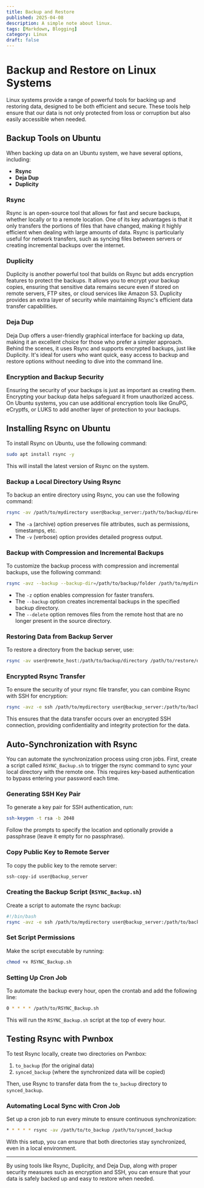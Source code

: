```yaml
---
title: Backup and Restore
published: 2025-04-08
description: A simple note about linux.
tags: [Markdown, Blogging]
category: Linux
draft: false
---
```

# Backup and Restore on Linux Systems

Linux systems provide a range of powerful tools for backing up and restoring data, designed to be both efficient and secure. These tools help ensure that our data is not only protected from loss or corruption but also easily accessible when needed.

## Backup Tools on Ubuntu

When backing up data on an Ubuntu system, we have several options, including:

- **Rsync**
- **Deja Dup**
- **Duplicity**

### Rsync
Rsync is an open-source tool that allows for fast and secure backups, whether locally or to a remote location. One of its key advantages is that it only transfers the portions of files that have changed, making it highly efficient when dealing with large amounts of data. Rsync is particularly useful for network transfers, such as syncing files between servers or creating incremental backups over the internet.

### Duplicity
Duplicity is another powerful tool that builds on Rsync but adds encryption features to protect the backups. It allows you to encrypt your backup copies, ensuring that sensitive data remains secure even if stored on remote servers, FTP sites, or cloud services like Amazon S3. Duplicity provides an extra layer of security while maintaining Rsync's efficient data transfer capabilities.

### Deja Dup
Deja Dup offers a user-friendly graphical interface for backing up data, making it an excellent choice for those who prefer a simpler approach. Behind the scenes, it uses Rsync and supports encrypted backups, just like Duplicity. It's ideal for users who want quick, easy access to backup and restore options without needing to dive into the command line.

### Encryption and Backup Security
Ensuring the security of your backups is just as important as creating them. Encrypting your backup data helps safeguard it from unauthorized access. On Ubuntu systems, you can use additional encryption tools like GnuPG, eCryptfs, or LUKS to add another layer of protection to your backups.

## Installing Rsync on Ubuntu

To install Rsync on Ubuntu, use the following command:

```bash
sudo apt install rsync -y
```

This will install the latest version of Rsync on the system.

### Backup a Local Directory Using Rsync

To backup an entire directory using Rsync, you can use the following command:

```bash
rsync -av /path/to/mydirectory user@backup_server:/path/to/backup/directory
```

- The `-a` (archive) option preserves file attributes, such as permissions, timestamps, etc.
- The `-v` (verbose) option provides detailed progress output.

### Backup with Compression and Incremental Backups

To customize the backup process with compression and incremental backups, use the following command:

```bash
rsync -avz --backup --backup-dir=/path/to/backup/folder /path/to/mydirectory user@backup_server:/path/to/backup/directory
```

- The `-z` option enables compression for faster transfers.
- The `--backup` option creates incremental backups in the specified backup directory.
- The `--delete` option removes files from the remote host that are no longer present in the source directory.

### Restoring Data from Backup Server

To restore a directory from the backup server, use:

```bash
rsync -av user@remote_host:/path/to/backup/directory /path/to/restore/directory
```

### Encrypted Rsync Transfer

To ensure the security of your rsync file transfer, you can combine Rsync with SSH for encryption:

```bash
rsync -avz -e ssh /path/to/mydirectory user@backup_server:/path/to/backup/directory
```

This ensures that the data transfer occurs over an encrypted SSH connection, providing confidentiality and integrity protection for the data.

## Auto-Synchronization with Rsync

You can automate the synchronization process using cron jobs. First, create a script called `RSYNC_Backup.sh` to trigger the rsync command to sync your local directory with the remote one. This requires key-based authentication to bypass entering your password each time.

### Generating SSH Key Pair

To generate a key pair for SSH authentication, run:

```bash
ssh-keygen -t rsa -b 2048
```

Follow the prompts to specify the location and optionally provide a passphrase (leave it empty for no passphrase).

### Copy Public Key to Remote Server

To copy the public key to the remote server:

```bash
ssh-copy-id user@backup_server
```

### Creating the Backup Script (`RSYNC_Backup.sh`)

Create a script to automate the rsync backup:

```bash
#!/bin/bash
rsync -avz -e ssh /path/to/mydirectory user@backup_server:/path/to/backup/directory
```

### Set Script Permissions

Make the script executable by running:

```bash
chmod +x RSYNC_Backup.sh
```

### Setting Up Cron Job

To automate the backup every hour, open the crontab and add the following line:

```bash
0 * * * * /path/to/RSYNC_Backup.sh
```

This will run the `RSYNC_Backup.sh` script at the top of every hour.

## Testing Rsync with Pwnbox

To test Rsync locally, create two directories on Pwnbox:

1. `to_backup` (for the original data)
2. `synced_backup` (where the synchronized data will be copied)

Then, use Rsync to transfer data from the `to_backup` directory to `synced_backup`.

### Automating Local Sync with Cron Job

Set up a cron job to run every minute to ensure continuous synchronization:

```bash
* * * * * rsync -av /path/to/to_backup /path/to/synced_backup
```

With this setup, you can ensure that both directories stay synchronized, even in a local environment.

---

By using tools like Rsync, Duplicity, and Deja Dup, along with proper security measures such as encryption and SSH, you can ensure that your data is safely backed up and easy to restore when needed.


